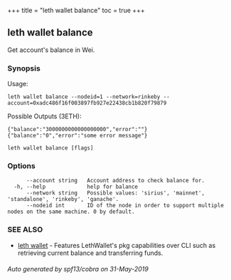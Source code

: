 +++
title = "leth wallet balance"
toc = true
+++
## leth wallet balance

Get account's balance in Wei.

### Synopsis


Usage:

	leth wallet balance --nodeid=1 --network=rinkeby --account=0xadc486f16f003897fb927e22438cb1b820f79879

Possible Outputs (3ETH):

	{"balance":"3000000000000000000","error":""}
	{"balance":"0","error":"some error message"}


```
leth wallet balance [flags]
```

### Options

```
      --account string   Account address to check balance for.
  -h, --help             help for balance
      --network string   Possible values: 'sirius', 'mainnet', 'standalone', 'rinkeby', 'ganache'.
      --nodeid int       ID of the node in order to support multiple nodes on the same machine. 0 by default.
```

### SEE ALSO

* [leth wallet](/cli-docs/leth/wallet/)	 - Features LethWallet's pkg capabilities over CLI such as retrieving current balance and transferring funds.

###### Auto generated by spf13/cobra on 31-May-2019
